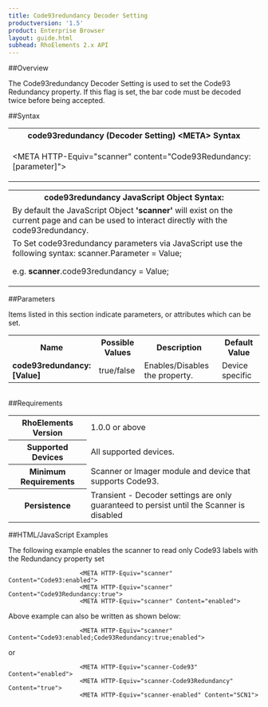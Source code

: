 ```yaml
---
title: Code93redundancy Decoder Setting
productversion: '1.5'
product: Enterprise Browser
layout: guide.html
subhead: RhoElements 2.x API
---
```


##Overview

The Code93redundancy Decoder Setting is used to set the Code93 Redundancy property. If this flag is set, the bar code must be decoded twice before being accepted.

##Syntax

<table class="re-table"><tr><th class="tableHeading">code93redundancy (Decoder Setting) &lt;META&gt; Syntax
</th></tr><tr><td class="clsSyntaxCells clsOddRow"><p>&lt;META HTTP-Equiv="scanner" content="Code93Redundancy:[parameter]"&gt;</p></td></tr></table>
<table class="re-table"><tr><th class="tableHeading">code93redundancy JavaScript Object Syntax:</th></tr><tr><td class="clsSyntaxCells clsOddRow">
By default the JavaScript Object <b>'scanner'</b> will exist on the current page and can be used to interact directly with the code93redundancy.
</td></tr><tr><td class="clsSyntaxCells clsEvenRow">
To Set code93redundancy parameters via JavaScript use the following syntax: scanner.Parameter = Value;
<P />e.g. <b>scanner</b>.code93redundancy = Value;
</td></tr></table>

##Parameters


Items listed in this section indicate parameters, or attributes which can be set.
<table class="re-table"><col width="20%" /><col width="20%" /><col width="38%" /><col width="22%" /><tr><th class="tableHeading">Name</th><th class="tableHeading">Possible Values</th><th class="tableHeading">Description</th><th class="tableHeading">Default Value</th></tr><tr><td class="clsSyntaxCells clsOddRow"><b>code93redundancy:[Value]
</b></td><td class="clsSyntaxCells clsOddRow">true/false</td><td class="clsSyntaxCells clsOddRow">Enables/Disables the property.</td><td class="clsSyntaxCells clsOddRow">Device specific</td></tr></table>
<table class="re-table"><col width="78%" /><col width="8%" /><col width="1%" /><col width="5%" /><col width="1%" /><col width="5%" /><col width="2%" /></table>





##Requirements

<table class="re-table"><tr><th class="tableHeading">RhoElements Version</th><td class="clsSyntaxCell clsEvenRow">1.0.0 or above
</td></tr><tr><th class="tableHeading">Supported Devices</th><td class="clsSyntaxCell clsOddRow">All supported devices.</td></tr><tr><th class="tableHeading">Minimum Requirements</th><td class="clsSyntaxCell clsOddRow">Scanner or Imager module and device that supports Code93.</td></tr><tr><th class="tableHeading">Persistence</th><td class="clsSyntaxCell clsEvenRow">Transient - Decoder settings are only guaranteed to persist until the Scanner is disabled</td></tr></table>


##HTML/JavaScript Examples

The following example enables the scanner to read only Code93 labels with the Redundancy property set

						<META HTTP-Equiv="scanner" Content="Code93:enabled">
						<META HTTP-Equiv="scanner" Content="Code93Redundancy:true">
						<META HTTP-Equiv="scanner" Content="enabled">
					
Above example can also be written as shown below:

						<META HTTP-Equiv="scanner" Content="Code93:enabled;Code93Redundancy:true;enabled">
					
or

						<META HTTP-Equiv="scanner-Code93" Content="enabled">
						<META HTTP-Equiv="scanner-Code93Redundancy" Content="true">
						<META HTTP-Equiv="scanner-enabled" Content="SCN1">
					





